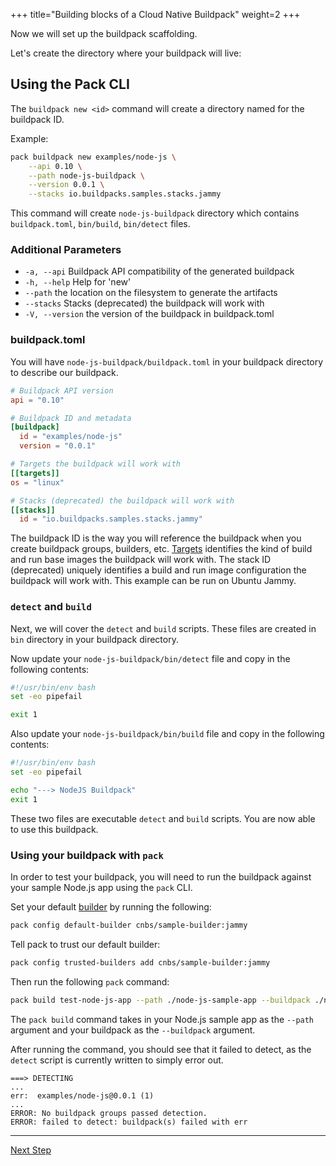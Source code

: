 +++
title="Building blocks of a Cloud Native Buildpack"
weight=2
+++

<!-- test:suite=create-buildpack;weight=2 -->

Now we will set up the buildpack scaffolding.

Let's create the directory where your buildpack will live:

## Using the Pack CLI

The `buildpack new <id>` command will create a directory named for the buildpack ID.

Example:
<!-- test:exec -->
```bash
pack buildpack new examples/node-js \
    --api 0.10 \
    --path node-js-buildpack \
    --version 0.0.1 \
    --stacks io.buildpacks.samples.stacks.jammy
```
<!--+- "{{execute}}"+-->
This command will create `node-js-buildpack` directory which contains `buildpack.toml`, `bin/build`,  `bin/detect` files.

### Additional Parameters
- `-a, --api` Buildpack API compatibility of the generated buildpack
- `-h, --help` Help for 'new'
- `--path` the location on the filesystem to generate the artifacts
- `--stacks` Stacks (deprecated) the buildpack will work with
- `-V, --version` the version of the buildpack in buildpack.toml


### buildpack.toml

You will have `node-js-buildpack/buildpack.toml`<!--+"{{open}}"+--> in your buildpack directory to describe our buildpack.

<!-- test:file=node-js-buildpack/buildpack.toml -->
```toml
# Buildpack API version
api = "0.10"

# Buildpack ID and metadata
[buildpack]
  id = "examples/node-js"
  version = "0.0.1"

# Targets the buildpack will work with
[[targets]]
os = "linux"

# Stacks (deprecated) the buildpack will work with
[[stacks]]
  id = "io.buildpacks.samples.stacks.jammy"

```

The buildpack ID is the way you will reference the buildpack when you create buildpack groups, builders, etc.
[Targets](/docs/for-buildpack-authors/concepts/targets/) identifies the kind of build and run base images the buildpack will work with.
The stack ID (deprecated) uniquely identifies a build and run image configuration the buildpack will work with. This example can be run on Ubuntu Jammy.

### `detect` and `build`

Next, we will cover the `detect` and `build` scripts. These files are created in `bin` directory in your buildpack directory.


Now update your `node-js-buildpack/bin/detect`<!--+"{{open}}"+--> file and copy in the following contents:

<!-- test:file=node-js-buildpack/bin/detect -->
```bash
#!/usr/bin/env bash
set -eo pipefail

exit 1
```

Also update your `node-js-buildpack/bin/build`<!--+"{{open}}"+--> file and copy in the following contents:

<!-- test:file=node-js-buildpack/bin/build -->
```bash
#!/usr/bin/env bash
set -eo pipefail

echo "---> NodeJS Buildpack"
exit 1
```

These two files are executable `detect` and `build` scripts. You are now able to use this buildpack.

### Using your buildpack with `pack`

In order to test your buildpack, you will need to run the buildpack against your sample Node.js app using the `pack` CLI.

Set your default [builder][builder] by running the following:

<!-- test:exec -->
```bash
pack config default-builder cnbs/sample-builder:jammy
```
<!--+- "{{execute}}"+-->

Tell pack to trust our default builder:

<!-- test:exec -->
```bash
pack config trusted-builders add cnbs/sample-builder:jammy
```
<!--+- "{{execute}}"+-->

Then run the following `pack` command:

<!-- test:exec;exit-code=1 -->
```bash
pack build test-node-js-app --path ./node-js-sample-app --buildpack ./node-js-buildpack
```
<!--+- "{{execute}}"+-->

The `pack build` command takes in your Node.js sample app as the `--path` argument and your buildpack as the `--buildpack` argument.

After running the command, you should see that it failed to detect, as the `detect` script is currently written to simply error out.

<!-- test:assert=contains;ignore-lines=... -->
```
===> DETECTING
...
err:  examples/node-js@0.0.1 (1)
...
ERROR: No buildpack groups passed detection.
ERROR: failed to detect: buildpack(s) failed with err
```

<!--+ if false+-->
---

<a href="/docs/for-buildpack-authors/tutorials/basic-buildpack/03_detection" class="button bg-pink">Next Step</a>

[builder]: /docs/for-platform-operators/concepts/builder
<!--+ end +-->
